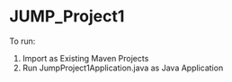 # JUMP_Project1
To run:
1. Import as Existing Maven Projects
2. Run JumpProject1Application.java as Java Application
